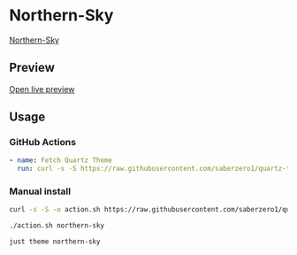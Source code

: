 # Northern-Sky

[Northern-Sky](https://quinta0.github.io/)

## Preview

[Open live preview](https://quartz-themes.github.io/northern-sky/)

## Usage

### GitHub Actions

```yaml
- name: Fetch Quartz Theme
  run: curl -s -S https://raw.githubusercontent.com/saberzero1/quartz-themes/master/action.sh | bash -s -- northern-sky
```

### Manual install

```bash
curl -s -S -o action.sh https://raw.githubusercontent.com/saberzero1/quartz-themes/master/action.sh

./action.sh northern-sky
```

```bash
just theme northern-sky
```
